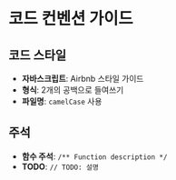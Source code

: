 # 코드 컨벤션 가이드

## 코드 스타일
- **자바스크립트**: Airbnb 스타일 가이드
- **형식**: 2개의 공백으로 들여쓰기
- **파일명**: `camelCase` 사용

## 주석
- **함수 주석**: `/** Function description */`
- **TODO**: `// TODO: 설명`